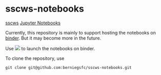 # sscws-notebooks
[sscws](https://pypi.org/project/sscws/) [Jupyter Notebooks](https://jupyter.org/)

Currently, this repository is mainly to support hosting the notebooks on  [binder](https://binder.opensci.2i2c.cloud/).  But it may become more in the future.

Use <a href="https://binder.opensci.2i2c.cloud/v2/gh/berniegsfc/sscws-notebooks/main" target="_blank"><img src="https://mybinder.org/badge_logo.svg"/></a> to launch the notebooks on binder.

To clone the repository, use
```
git clone git@github.com:berniegsfc/sscws-notebooks.git
```
